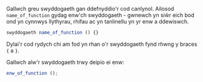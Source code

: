 Gallwch greu swyddogaeth gan ddefnyddio'r cod canlynol. Ailosod `name_of_function` gydag enw'ch swyddogaeth - gwnewch yn siŵr eich bod ond yn cynnwys llythyrau, rhifau ac yn tanlinellu yn yr enw a ddewiswch.

```javascript
swyddogaeth name_of_function () {}
```

Dylai'r cod rydych chi am fod yn rhan o'r swyddogaeth fynd rhwng y braces `{` a `}`.

Gallwch alw'r swyddogaeth trwy deipio ei enw:

```javascript
enw_of_function ();
```